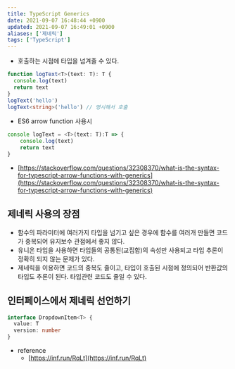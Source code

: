 ```yaml
---
title: TypeScript Generics
date: 2021-09-07 16:48:44 +0900
updated: 2021-09-07 16:49:01 +0900
aliases: ['제네릭']
tags: ['TypeScript']
---
```


- 호출하는 시점에 타입을 넘겨줄 수 있다.

```typescript
function logText<T>(text: T): T {
  console.log(text)
  return text
}
logText('hello')
logText<string>('hello') // 명시해서 호출
```

- ES6 arrow function 사용시

```typescript
console logText = <T>(text: T):T => {
	console.log(text)
	return text
}
```

- [https://stackoverflow.com/questions/32308370/what-is-the-syntax-for-typescript-arrow-functions-with-generics](https://stackoverflow.com/questions/32308370/what-is-the-syntax-for-typescript-arrow-functions-with-generics)

## 제네릭 사용의 장점

- 함수의 파라미터에 여러가지 타입을 넘기고 싶은 경우에 함수를 여러개 만들면 코드가 중복되어 유지보수 관점에서 좋지 않다.
- 유니온 타입을 사용하면 타입들의 공통된(교집합)의 속성만 사용되고 타입 추론이 정확히 되지 않는 문제가 있다.
- 제네릭을 이용하면 코드의 중복도 줄이고, 타입이 호출된 시점에 정의되어 반환값의 타입도 추론이 된다. 타입관련 코드도 줄일 수 있다.

## 인터페이스에서 제네릭 선언하기

```typescript
interface DropdownItem<T> {
  value: T
  version: number
}
```

- reference
  - [https://inf.run/RqLt](https://inf.run/RqLt)
